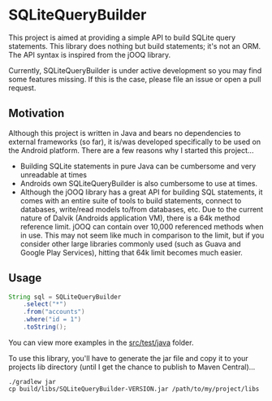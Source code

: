 # SQLiteQueryBuilder
This project is aimed at providing a simple API to build SQLite query statements. This library does nothing but build statements; it's not an ORM. The API syntax is inspired from the jOOQ library.

Currently, SQLiteQueryBuilder is under active development so you may find some features missing. If this is the case, please file an issue or open a pull request.

## Motivation
Although this project is written in Java and bears no dependencies to external frameworks (so far), it is/was developed specifically to be used on the Android platform. There are a few reasons why I started this project...

- Building SQLite statements in pure Java can be cumbersome and very unreadable at times
- Androids own SQLiteQueryBuilder is also cumbersome to use at times.
- Although the jOOQ library has a great API for building SQL statements, it comes with an entire suite of tools to build statements, connect to databases, write/read models to/from databases, etc. Due to the current nature of Dalvik (Androids application VM), there is a 64k method reference limit. jOOQ can contain over 10,000 referenced methods when in use. This may not seem like much in comparison to the limit, but if you consider other large libraries commonly used (such as Guava and Google Play Services), hitting that 64k limit becomes much easier.

## Usage
```java
String sql = SQLiteQueryBuilder
	.select("*")
	.from("accounts")
	.where("id = 1")
	.toString();
```

You can view more examples in the [src/test/java](https://github.com/alexfu/SQLiteQueryBuilder/tree/master/src/test/java) folder.

To use this library, you'll have to generate the jar file and copy it to your projects lib directory (until I get the chance to publish to Maven Central)...

```
./gradlew jar
cp build/libs/SQLiteQueryBuilder-VERSION.jar /path/to/my/project/libs
```
